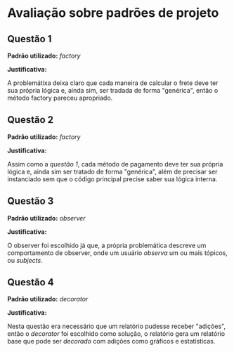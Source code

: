 # Avaliação sobre padrões de projeto

## Questão 1
__Padrão utilizado:__ _factory_

__Justificativa:__

  A problemátixa deixa claro que cada maneira de calcular o frete deve ter sua própria lógica e, ainda sim, ser tradada de forma "genérica", então o método factory pareceu apropriado.

## Questão 2
__Padrão utilizado:__ _factory_

__Justificativa:__

  Assim como a _questão 1_, cada método de pagamento deve ter sua própria lógica e, ainda sim ser tratado de forma "genérica", além de precisar ser instanciado sem que o código principal
  precise saber sua lógica interna.

## Questão 3
__Padrão utilizado:__ _observer_

__Justificativa:__

  O observer foi escolhido já que, a própria problemática descreve um comportamento de observer, onde um usuário _observa_ um ou mais tópicos, ou _subjects_.

## Questão 4
__Padrão utilizado:__ _decorator_

__Justificativa:__

  Nesta questão era necessário que um relatório pudesse receber "adições", então o _decorator_ foi escolhido como solução, o relatório gera um relatório base que pode ser _decorado_ com
   adições como gráficos e estatísticas.
